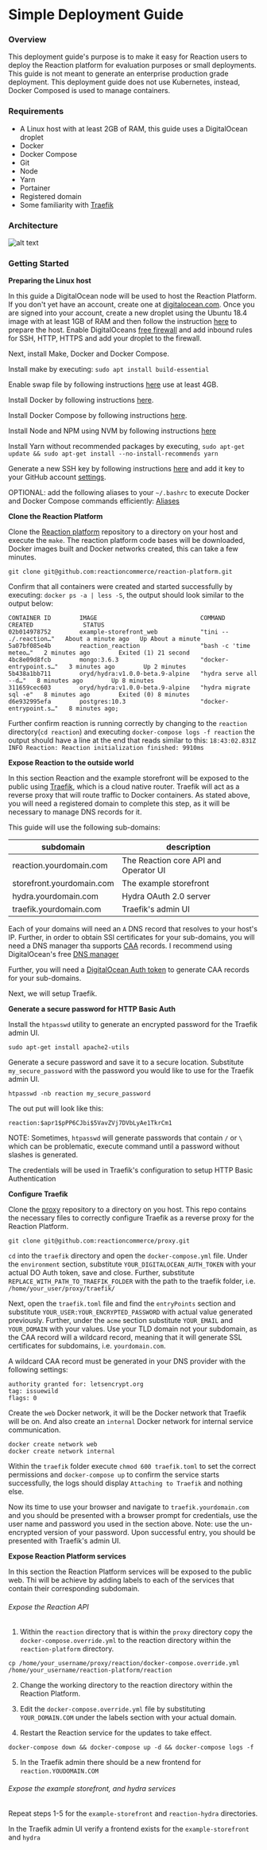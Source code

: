 # Simple Deployment Guide

### Overview

This deployment guide's purpose is to make it easy for Reaction users to deploy the Reaction platform for evaluation purposes or small deployments. This guide is not meant to generate an enterprise production grade deployment. This deployment guide does not use Kubernetes, instead, Docker Composed is used to manage containers.

### Requirements

- A Linux host with at least 2GB of RAM, this guide uses a DigitalOcean droplet
- Docker
- Docker Compose
- Git
- Node
- Yarn
- Portainer
- Registered domain
- Some familiarity with [Traefik](https://traefik.io)

### Architecture

![alt text](img/reaction_deployment_diagram.svg "Reaction Platform Architecture")

### Getting Started

**Preparing the Linux host**

In this guide a DigitalOcean node will be used to host the Reaction Platform. If you don't yet have an account, create one at [digitalocean.com](https://digitalocean.com). Once you are signed into your account, create a new droplet using the Ubuntu 18.4 image with at least 1GB of RAM and then follow the instruction [here](https://www.digitalocean.com/community/tutorials/initial-server-setup-with-ubuntu-18-04) to prepare the host. Enable DigitalOceans [free firewall](https://www.digitalocean.com/docs/networking/firewalls/) and add inbound rules for SSH, HTTP, HTTPS and add your droplet to the firewall.

Next, install Make, Docker and Docker Compose.

Install make by executing: `sudo apt install build-essential`

Enable swap file by following instructions [here](https://www.cyberciti.biz/faq/linux-add-a-swap-file-howto/) use at least 4GB.

Install Docker by following instructions [here](https://docs.docker.com/install/linux/docker-ce/ubuntu/).

Install Docker Compose by following instructions [here](https://docs.docker.com/compose/install/).

Install Node and NPM using NVM by following instructions [here](https://www.digitalocean.com/community/tutorials/how-to-install-node-js-on-ubuntu-18-04#installing-using-nvm)

Install Yarn without recommended packages by executing, `sudo apt-get update && sudo apt-get install --no-install-recommends yarn`

Generate a new SSH key by following instructions [here](https://help.github.com/en/articles/generating-a-new-ssh-key-and-adding-it-to-the-ssh-agent) and add it key to your GitHub account [settings](https://github.com/settings/keys).

OPTIONAL: add the following aliases to your `~/.bashrc` to execute Docker and Docker Compose commands efficiently: [Aliases](https://gist.github.com/willopez/3c8bb568a861cff29006eca4a4899601)

**Clone the Reaction Platform**

Clone the [Reaction platform](https://github.com/reactioncommerce/reaction-platform) repository to a directory on your host and execute the `make`. The reaction platform code bases will be downloaded, Docker images built and Docker networks created, this can take a few minutes.

```
git clone git@github.com:reactioncommerce/reaction-platform.git
```

Confirm that all containers were created and started successfully by executing: `docker ps -a | less -S`, the output should look similar to the output below:

```
CONTAINER ID        IMAGE                             COMMAND                  CREATED              STATUS
02b014978752        example-storefront_web            "tini -- ./.reaction…"   About a minute ago   Up About a minute
5a07bf085e4b        reaction_reaction                 "bash -c 'time meteo…"   2 minutes ago        Exited (1) 21 second
4bc8e09d8fcb        mongo:3.6.3                       "docker-entrypoint.s…"   3 minutes ago        Up 2 minutes
5b438a1bb711        oryd/hydra:v1.0.0-beta.9-alpine   "hydra serve all --d…"   8 minutes ago        Up 8 minutes
311659cec603        oryd/hydra:v1.0.0-beta.9-alpine   "hydra migrate sql -e"   8 minutes ago        Exited (0) 8 minutes
d6e932995efa        postgres:10.3                     "docker-entrypoint.s…"   8 minutes ago;
```

Further confirm reaction is running correctly by changing to the `reaction` directory(`cd reaction`) and executing `docker-compose logs -f reaction` the output should have a line at the end that reads similar to this: `18:43:02.831Z INFO Reaction: Reaction initialization finished: 9910ms`

**Expose Reaction to the outside world**

In this section Reaction and the example storefront will be exposed to the public using [Traefik](https://traefik.io), which is a cloud native router. Traefik will act as a reverse proxy that will route traffic to Docker containers. As stated above, you will need a registered domain to complete this step, as it will be necessary to manage DNS records for it.

This guide will use the following sub-domains:

| subdomain                 | description                           |
| ------------------------- | ------------------------------------- |
| reaction.yourdomain.com   | The Reaction core API and Operator UI |
| storefront.yourdomain.com | The example storefront                |
| hydra.yourdomain.com      | Hydra OAuth 2.0 server                |
| traefik.yourdomain.com    | Traefik's admin UI                    |

Each of your domains will need an `A` DNS record that resolves to your host's IP. Further, in order to obtain SSl certificates for your sub-domains, you will need a DNS manager tha supports [CAA](https://support.dnsimple.com/articles/caa-record/) records. I recommend using DigitalOcean's free [DNS manager](https://www.digitalocean.com/docs/networking/dns/overview/)

Further, you will need a [DigitalOcean Auth token](https://www.digitalocean.com/docs/api/create-personal-access-token/) to generate CAA records for your sub-domains.

Next, we will setup Traefik.

**Generate a secure password for HTTP Basic Auth**

Install the `htpasswd` utility to generate an encrypted password for the Traefik admin UI.

```
sudo apt-get install apache2-utils
```

Generate a secure password and save it to a secure location. Substitute `my_secure_password` with the password you would like to use for the Traefik admin UI.

```
htpasswd -nb reaction my_secure_password
```

The out put will look like this:

```
reaction:$apr1$pPP6CJbi$5VavZVj7DVbLyAe1TkrCm1
```

NOTE: Sometimes, `htpasswd` will generate passwords that contain `/` or `\` which can be problematic, execute command until a password without slashes is generated.

The credentials will be used in Traefik's configuration to setup HTTP Basic Authentication

**Configure Traefik**

Clone the [proxy](git@github.com:reactioncommerce/proxy.git) repository to a directory on you host. This repo contains the necessary files to correctly configure Traefik as a reverse proxy for the Reaction Platform.

```
git clone git@github.com:reactioncommerce/proxy.git
```

`cd` into the `traefik` directory and open the `docker-compose.yml` file. Under the `environment` section, substitute `YOUR_DIGITALOCEAN_AUTH_TOKEN` with your actual DO Auth token, save and close. Further, substitute `REPLACE_WITH_PATH_TO_TRAEFIK_FOLDER` with the path to the traefik folder, i.e. `/home/your_user/proxy/traefik/`

Next, open the `traefik.toml` file and find the `entryPoints` section and substitute `YOUR_USER:YOUR_ENCRYPTED_PASSWORD` with actual value generated previously. Further, under the `acme` section substitute `YOUR_EMAIL` and `YOUR_DOMAIN` with your values. Use your TLD domain not your subdomain, as the CAA record will a wildcard record, meaning that it will generate SSL certificates for subdomains, i.e. `yourdomain.com`.

A wildcard CAA record must be generated in your
DNS provider with the following settings:

```
authority granted for: letsencrypt.org
tag: issuewild
flags: 0
```

Create the `web` Docker network, it will be the Docker network that Traefik will be on. And also create an `internal` Docker network for internal service communication.

```
docker create network web
docker create network internal
```

Within the `traefik` folder execute `chmod 600 traefik.toml` to set the correct permissions and `docker-compose up` to confirm the service starts successfully, the logs should display `Attaching to Traefik` and nothing else.

Now its time to use your browser and navigate to `traefik.yourdomain.com` and you should be presented with a browser prompt for credentials, use the user name and password you used in the section above. Note: use the un-encrypted version of your password. Upon successful entry, you should be presented with Traefik's admin UI.

**Expose Reaction Platform services**

In this section the Reaction Platform services will be exposed to the public web. Thi will be achieve by adding labels to each of the services that contain their corresponding subdomain.

###### Expose the Reaction API

1. Within the `reaction` directory that is within the `proxy` directory copy the `docker-compose.override.yml` to the reaction directory within the `reaction-platform` directory.

```
cp /home/your_username/proxy/reaction/docker-compose.override.yml /home/your_username/reaction-platform/reaction
```

2. Change the working directory to the reaction directory within the Reaction Platform.

3. Edit the `docker-compose.override.yml` file by substituting `YOUR_DOMAIN.COM` under the labels section with your actual domain.

4. Restart the Reaction service for the updates to take effect.

```
docker-compose down && docker-compose up -d && docker-compose logs -f
```

5. In the Traefik admin there should be a new frontend for `reaction.YOUDOMAIN.COM`

###### Expose the example storefront, and hydra services

Repeat steps 1-5 for the `example-storefront` and `reaction-hydra` directories.

In the Traefik admin UI verify a frontend exists for the `example-storefront` and `hydra`
